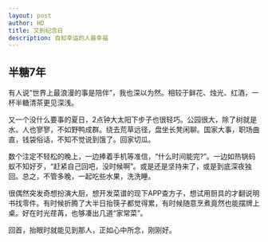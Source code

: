```yaml
---
layout: post
author: HD
title: 又到纪念日
description: 自知幸运的人最幸福
---
```


## 半糖7年

有人说“世界上最浪漫的事是陪伴”，我也深以为然。相较于鲜花、烛光、红酒，一杯半糖清茶更见深浅。

又一个没什么要事的夏日，2点钟大太阳下步子也很轻巧。公园很大，除了树就是水。人也寥寥，不如野鸭成群。绕去荒草远径，盘坐长凳闲聊。国家大事，职场曲直，钱袋俗话，不知不觉说到饿了。回家切瓜。

数个注定不轻松的晚上，一边捧着手机等准信，“什么时间能完?”。一边如热锅蚂蚁不知好歹，“赶紧自己回吧，没时候啊”。或是还是坚持来了，或是到底深夜独回。总之，不管多晚，一起吃些水果，洗洗睡。

很偶然突发奇想扮演大厨，想开发菜谱的现下APP查方子，想试用厨具的才翻说明书找零件。有时候折腾了大半日抬筷子都觉得累，有时候随意烹煮竟然也能摆牌上桌。好在时光荏苒，也够凑出几道“家常菜”。

回首，抬眼时就能见到那人，正如心中所念，刚刚好。

